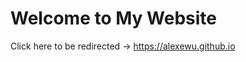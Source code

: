Welcome to My Website
========================

Click here to be redirected → https://alexewu.github.io

